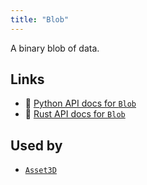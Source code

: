```yaml
---
title: "Blob"
---
```


A binary blob of data.


## Links
 * 🐍 [Python API docs for `Blob`](https://ref.rerun.io/docs/python/HEAD/package/rerun/components/blob/)
 * 🦀 [Rust API docs for `Blob`](https://docs.rs/rerun/0.9.0-alpha.6/rerun/components/struct.Blob.html)


## Used by

* [`Asset3D`](../archetypes/asset3d.md)
